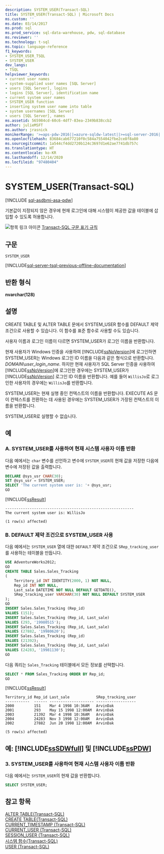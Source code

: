 ```yaml
---
description: SYSTEM_USER(Transact-SQL)
title: SYSTEM_USER(Transact-SQL) | Microsoft Docs
ms.custom: ''
ms.date: 03/14/2017
ms.prod: sql
ms.prod_service: sql-data-warehouse, pdw, sql-database
ms.reviewer: ''
ms.technology: t-sql
ms.topic: language-reference
f1_keywords:
- SYSTEM_USER_TSQL
- SYSTEM_USER
dev_langs:
- TSQL
helpviewer_keywords:
- current user names
- system-supplied user names [SQL Server]
- users [SQL Server], logins
- logins [SQL Server], identification name
- current system user names
- SYSTEM_USER function
- inserting system user name into table
- system usernames [SQL Server]
- users [SQL Server], names
ms.assetid: 565984cd-60c6-4df7-83ea-2349b838ccb2
author: julieMSFT
ms.author: jrasnick
monikerRange: '>=aps-pdw-2016||=azure-sqldw-latest||>=sql-server-2016||>=sql-server-linux-2017||=azuresqldb-mi-current'
ms.openlocfilehash: 83684cab677210f0c584a7554042fbe2ce8f8a80
ms.sourcegitcommit: 1a544cf4dd2720b124c3697d1e62ae7741db757c
ms.translationtype: HT
ms.contentlocale: ko-KR
ms.lasthandoff: 12/14/2020
ms.locfileid: "97480404"
---
```

# <a name="system_user-transact-sql"></a>SYSTEM_USER(Transact-SQL)
[!INCLUDE [sql-asdbmi-asa-pdw](../../includes/applies-to-version/sql-asdbmi-asa-pdw.md)]

  기본값이 지정되지 않은 경우에 현재 로그인에 대해 시스템이 제공한 값을 테이블에 삽입할 수 있도록 허용합니다.  
  
 ![항목 링크 아이콘](../../database-engine/configure-windows/media/topic-link.gif "항목 링크 아이콘") [Transact-SQL 구문 표기 규칙](../../t-sql/language-elements/transact-sql-syntax-conventions-transact-sql.md)  
  
## <a name="syntax"></a>구문  
  
```syntaxsql
SYSTEM_USER  
```  

[!INCLUDE[sql-server-tsql-previous-offline-documentation](../../includes/sql-server-tsql-previous-offline-documentation.md)]

## <a name="return-types"></a>반환 형식  
 **nvarchar(128)**  
  
## <a name="remarks"></a>설명  
 CREATE TABLE 및 ALTER TABLE 문에서 SYSTEM_USER 함수를 DEFAULT 제약 조건으로 사용할 수 있습니다. 이 함수를 표준 함수로 사용할 수도 있습니다.  
  
 사용자 이름과 로그인 이름이 다르면 SYSTEM_USER가 로그인 이름을 반환합니다.  
  
 현재 사용자가 Windows 인증을 사용하여 [!INCLUDE[ssNoVersion](../../includes/ssnoversion-md.md)]에 로그인하면 SYSTEM_USER는 Windows 로그인 ID 이름을 다음과 같은 형식으로 반환합니다. *DOMAIN*\\*user_login_name*. 하지만 현재 사용자가 SQL Server 인증을 사용하여 [!INCLUDE[ssNoVersion](../../includes/ssnoversion-md.md)]에 로그인한 경우에는 SYSTEM_USER가 [!INCLUDE[ssNoVersion](../../includes/ssnoversion-md.md)] 로그인 ID 이름을 반환합니다. 예를 들어 `WillisJo`로 로그인한 사용자의 경우에는 `WillisJo`를 반환합니다.  
  
 SYSTEM_USER는 현재 실행 중인 컨텍스트의 이름을 반환합니다. EXECUTE AS 문이 컨텍스트를 전환하는 데 사용된 경우에는 SYSTEM_USER가 가장된 컨텍스트의 이름을 반환합니다.  

 SYSTEM_USER로 실행할 수 없습니다.

## <a name="examples"></a>예  
  
### <a name="a-using-system_user-to-return-the-current-system-user-name"></a>A. SYSTEM_USER를 사용하여 현재 시스템 사용자 이름 반환  
 다음 예에서는 `char` 변수를 선언하고 변수에 `SYSTEM_USER`의 현재 값을 저장한 다음에 변수에 저장된 값을 출력합니다.  
  
```sql
DECLARE @sys_usr CHAR(30);  
SET @sys_usr = SYSTEM_USER;  
SELECT 'The current system user is: '+ @sys_usr;  
GO  
```  
  
 [!INCLUDE[ssResult](../../includes/ssresult-md.md)]  
  
 ```
----------------------------------------------------------
The current system user is: WillisJo

(1 row(s) affected)
 ```  
  
### <a name="b-using-system_user-with-default-constraints"></a>B. DEFAULT 제약 조건으로 SYSTEM_USER 사용  
 다음 예에서는 `SYSTEM_USER` 열에 대한 `DEFAULT` 제약 조건으로 `SRep_tracking_user`를 사용하는 테이블을 만듭니다.  
  
```sql
USE AdventureWorks2012;  
GO  
CREATE TABLE Sales.Sales_Tracking  
(  
    Territory_id INT IDENTITY(2000, 1) NOT NULL,  
    Rep_id INT NOT NULL,  
    Last_sale DATETIME NOT NULL DEFAULT GETDATE(),  
    SRep_tracking_user VARCHAR(30) NOT NULL DEFAULT SYSTEM_USER  
);  
GO  
INSERT Sales.Sales_Tracking (Rep_id)  
VALUES (151);  
INSERT Sales.Sales_Tracking (Rep_id, Last_sale)  
VALUES (293, '19980515');  
INSERT Sales.Sales_Tracking (Rep_id, Last_sale)  
VALUES (27882, '19980620');  
INSERT Sales.Sales_Tracking (Rep_id)  
VALUES (21392);  
INSERT Sales.Sales_Tracking (Rep_id, Last_sale)  
VALUES (24283, '19981130');  
GO  
```  
  
 다음 쿼리는 `Sales_Tracking` 테이블에서 모든 정보를 선택합니다.  
  
```sql
SELECT * FROM Sales_Tracking ORDER BY Rep_id;  
GO  
```  
  
 [!INCLUDE[ssResult](../../includes/ssresult-md.md)]  
  
 ```
Territory_id Rep_id Last_sale            SRep_tracking_user
-----------  ------ -------------------- ------------------
2000         151    Mar 4 1998 10:36AM   ArvinDak
2001         293    May 15 1998 12:00AM  ArvinDak
2003         21392  Mar 4 1998 10:36AM   ArvinDak
2004         24283  Nov 3 1998 12:00AM   ArvinDak
2002         27882  Jun 20 1998 12:00AM  ArvinDak
  
(5 row(s) affected)
 ```  
  
## <a name="examples-sssdwfull-and-sspdw"></a>예: [!INCLUDE[ssSDWfull](../../includes/sssdwfull-md.md)] 및 [!INCLUDE[ssPDW](../../includes/sspdw-md.md)]  
  
### <a name="c-using-system_user-to-return-the-current-system-user-name"></a>3. SYSTEM_USER를 사용하여 현재 시스템 사용자 이름 반환  
 다음 예에서는 `SYSTEM_USER`의 현재 값을 반환합니다.  
  
```sql
SELECT SYSTEM_USER;  
```  
  
## <a name="see-also"></a>참고 항목  
 [ALTER TABLE&#40;Transact-SQL&#41;](../../t-sql/statements/alter-table-transact-sql.md)   
 [CREATE TABLE&#40;Transact-SQL&#41;](../../t-sql/statements/create-table-transact-sql.md)   
 [CURRENT_TIMESTAMP &#40;Transact-SQL&#41;](../../t-sql/functions/current-timestamp-transact-sql.md)   
 [CURRENT_USER &#40;Transact-SQL&#41;](../../t-sql/functions/current-user-transact-sql.md)   
 [SESSION_USER &#40;Transact-SQL&#41;](../../t-sql/functions/session-user-transact-sql.md)   
 [시스템 함수&#40;Transact-SQL&#41;](../../relational-databases/system-functions/system-functions-category-transact-sql.md)   
 [USER &#40;Transact-SQL&#41;](../../t-sql/functions/user-transact-sql.md)  
  
  

